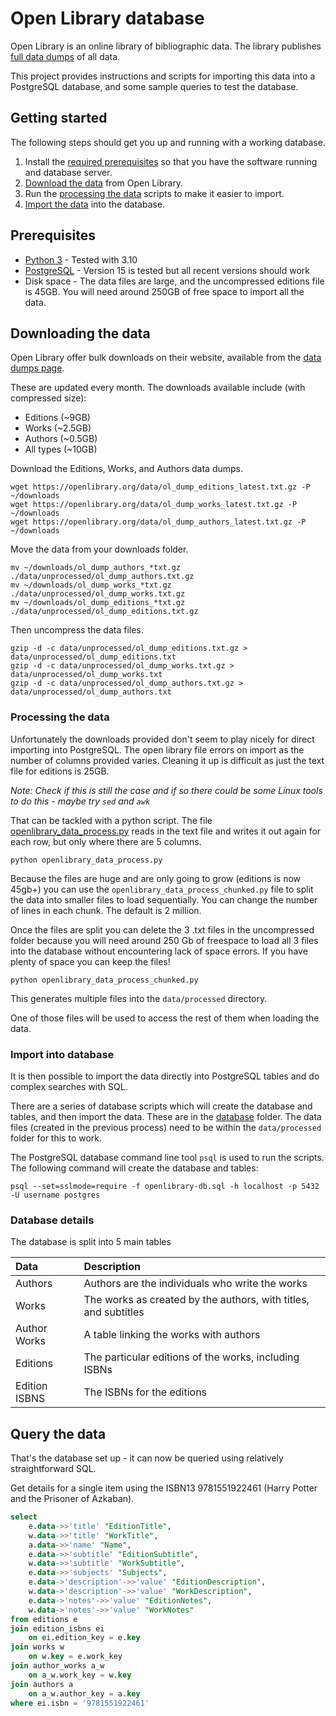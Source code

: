 # Open Library database

Open Library is an online library of bibliographic data. The library publishes [full data dumps](https://openlibrary.org/developers/dumps) of all data.

This project provides instructions and scripts for importing this data into a PostgreSQL database, and some sample queries to test the database.

## Getting started

The following steps should get you up and running with a working database.

1. Install the [required prerequisites](#prerequisites) so that you have the software running and database server.
2. [Download the data](#downloading-the-data) from Open Library.
3. Run the [processing the data](#processing-the-data) scripts to make it easier to import.
4. [Import the data](#import-into-database) into the database.

## Prerequisites

- [Python 3](https://www.python.org/downloads/) - Tested with 3.10
- [PostgreSQL](https://www.postgresql.org/) - Version 15 is tested but all recent versions should work
- Disk space - The data files are large, and the uncompressed editions file is 45GB. You will need around 250GB of free space to import all the data.

## Downloading the data

Open Library offer bulk downloads on their website, available from the [data dumps page](https://openlibrary.org/developers/dumps).

These are updated every month. The downloads available include (with compressed size):

- Editions (~9GB)
- Works (~2.5GB)
- Authors (~0.5GB)
- All types (~10GB)

Download the Editions, Works, and Authors data dumps.

```console
wget https://openlibrary.org/data/ol_dump_editions_latest.txt.gz -P ~/downloads
wget https://openlibrary.org/data/ol_dump_works_latest.txt.gz -P ~/downloads
wget https://openlibrary.org/data/ol_dump_authors_latest.txt.gz -P ~/downloads
```

Move the data from your downloads folder.

```console
mv ~/downloads/ol_dump_authors_*txt.gz ./data/unprocessed/ol_dump_authors.txt.gz
mv ~/downloads/ol_dump_works_*txt.gz ./data/unprocessed/ol_dump_works.txt.gz
mv ~/downloads/ol_dump_editions_*txt.gz ./data/unprocessed/ol_dump_editions.txt.gz
```

Then uncompress the data files.

```console
gzip -d -c data/unprocessed/ol_dump_editions.txt.gz > data/unprocessed/ol_dump_editions.txt
gzip -d -c data/unprocessed/ol_dump_works.txt.gz > data/unprocessed/ol_dump_works.txt
gzip -d -c data/unprocessed/ol_dump_authors.txt.gz > data/unprocessed/ol_dump_authors.txt
```

### Processing the data

Unfortunately the downloads provided don't seem to play nicely for direct importing into PostgreSQL. The open library file errors on import as the number of columns provided varies. Cleaning it up is difficult as just the text file for editions is 25GB.

_Note: Check if this is still the case and if so there could be some Linux tools to do this - maybe try `sed` and `awk`_

That can be tackled with a python script. The file [openlibrary_data_process.py](openlibrary_data_process.py) reads in the text file and writes it out again for each row, but only where there are 5 columns.

```console
python openlibrary_data_process.py
```

Because the files are huge and are only going to grow (editions is now 45gb+) you can use the `openlibrary_data_process_chunked.py` file to split the data into smaller files to load sequentially. You can change the number of lines in each chunk. The default is 2 million.

Once the files are split you can delete the 3 .txt files in the uncompressed folder because you will need around 250 Gb of freespace to load all 3 files into the database without encountering lack of space errors. If you have plenty of space you can keep the files!

```console
python openlibrary_data_process_chunked.py
```

This generates multiple files into the `data/processed` directory.

One of those files will be used to access the rest of them when loading the data.

### Import into database

It is then possible to import the data directly into PostgreSQL tables and do complex searches with SQL.

There are a series of database scripts which will create the database and tables, and then import the data. These are in the [database](database) folder. The data files (created in the previous process) need to be within the `data/processed` folder for this to work.

The PostgreSQL database command line tool `psql` is used to run the scripts. The following command will create the database and tables:

```console
psql --set=sslmode=require -f openlibrary-db.sql -h localhost -p 5432 -U username postgres
```

### Database details

The database is split into 5 main tables

| Data          | Description                                                     |
| :------------ | :-------------------------------------------------------------- |
| Authors       | Authors are the individuals who write the works                 |
| Works         | The works as created by the authors, with titles, and subtitles |
| Author Works   | A table linking the works with authors                          |
| Editions      | The particular editions of the works, including ISBNs           |
| Edition ISBNS | The ISBNs for the editions                                      |

## Query the data

That's the database set up - it can now be queried using relatively straightforward SQL.

Get details for a single item using the ISBN13 9781551922461 (Harry Potter and the Prisoner of Azkaban).

```sql
select
    e.data->>'title' "EditionTitle",
    w.data->>'title' "WorkTitle",
	a.data->>'name' "Name",
    e.data->>'subtitle' "EditionSubtitle",
    w.data->>'subtitle' "WorkSubtitle",
    e.data->>'subjects' "Subjects",
    e.data->'description'->>'value' "EditionDescription",
    w.data->'description'->>'value' "WorkDescription",
    e.data->'notes'->>'value' "EditionNotes",
    w.data->'notes'->>'value' "WorkNotes"
from editions e
join edition_isbns ei
    on ei.edition_key = e.key
join works w
    on w.key = e.work_key
join author_works a_w
	on a_w.work_key = w.key
join authors a
	on a_w.author_key = a.key
where ei.isbn = '9781551922461'
```
